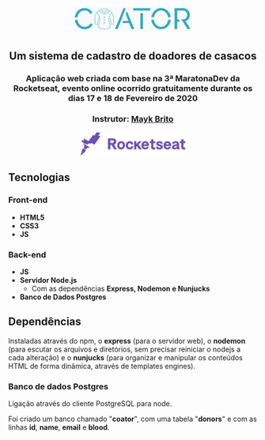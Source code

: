 <h1 align="center">
    <img alt="DOE" src="public/assets/coator.png">
</h1>

<h2 align="center"> Um sistema de cadastro de doadores de casacos </h2>

<h3 align="center"> Aplicação web criada com base na 3ª MaratonaDev da Rocketseat, evento online ocorrido gratuitamente durante os dias 17 e 18 de Fevereiro de 2020 </h3>

<h3 align="center"> Instrutor: <a href="https://github.com/maykbrito">Mayk Brito</a> </h3>

<p align="center"> <img src="https://github.com/christyanbrayan/doe/blob/master/rocketseat.png?raw=true" alt="Rocketseat" width="212"> </p>

## Tecnologias
### Front-end
- **HTML5**
- **CSS3**
- **JS**
### Back-end
- **JS**
- **Servidor Node.js**
  - Com as dependências **Express, Nodemon e Nunjucks**
- **Banco de Dados Postgres**

## Dependências

Instaladas através do npm, o **express** (para o servidor web), o **nodemon** (para escutar os arquivos e diretórios, sem precisar reiniciar o nodejs a cada alteração) e o **nunjucks** (para organizar e manipular os conteúdos HTML de forma dinâmica, através de templates engines).

### Banco de dados Postgres
Ligação através do cliente PostgreSQL para node.

Foi criado um banco chamado "**coator**", com uma tabela "**donors**" e com as linhas **id**, **name**, **email** e **blood**.
